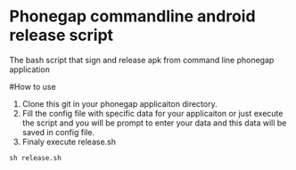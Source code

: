 Phonegap commandline android release script
====================================

The bash script that sign and release apk from command line phonegap application

#How to use 

1. Clone this git in your phonegap applicaiton directory.
2. Fill the config file with specific data for your applicaiton or just execute the script and you will be prompt to enter your data and this data will be saved in config file.
3. Finaly execute release.sh
```
sh release.sh
```
